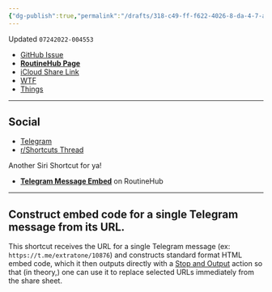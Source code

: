 ```yaml
---
{"dg-publish":true,"permalink":"/drafts/318-c49-ff-f622-4026-8-da-4-7-ad-5-d1-fb-3-b7-b-2/","dgHomeLink":true,"dgPassFrontmatter":false}
---
```


Updated `07242022-004553`

- [GitHub Issue](https://github.com/extratone/i/issues/230)
- [**RoutineHub Page**](https://routinehub.co/shortcut/12622/)
- [iCloud Share Link](https://www.icloud.com/shortcuts/fe2d84f61ffe4cea8599f25650b75cf7)
- [WTF](https://davidblue.wtf/drafts/318C49FF-F622-4026-8DA4-7AD5D1FB3B7B.html)
- [Things](things:///show?id=KeQnZxN213HpN3RFA14PHe)

---

## Social

- [Telegram](https://t.me/extratone/12382)
- [r/Shortcuts Thread](https://www.reddit.com/r/shortcuts/comments/siyfo7/a_guide_to_some_telegram_configurables_including/)

Another Siri Shortcut for ya! 

- [**Telegram Message Embed**](https://routinehub.co/shortcut/12622/) on RoutineHub

---

## Construct embed code for a single Telegram message from its URL.

This shortcut receives the URL for a single Telegram message (ex: `https://t.me/extratone/10876`) and constructs standard format HTML embed code, which it then outputs directly with a [Stop and Output](https://www.matthewcassinelli.com/actions/stop-and-output/) action so that (in theory,) one can use it to replace selected URLs immediately from the share sheet.
